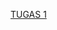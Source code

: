 [TUGAS 1](https://github.com/SyaifulKaromah/Data-Mining/blob/4e943949a5b265d8fa35d1a349e6ff11f2a03fd7/Tugas%201/Tugas1_M._Syaiful_Karomah.ipynb)
